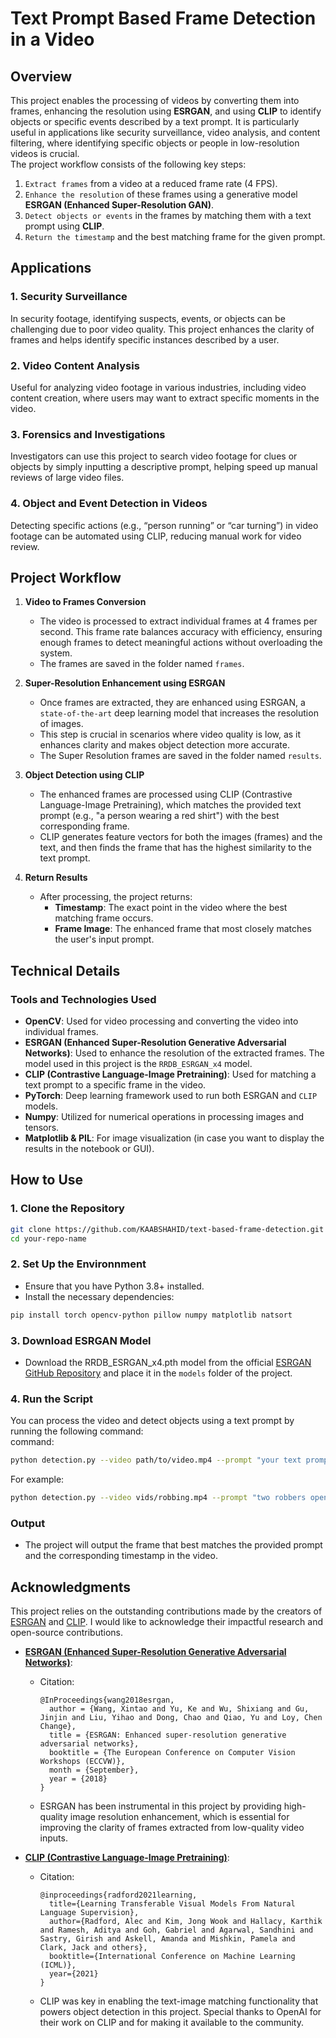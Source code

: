 # Text Prompt Based Frame Detection in a Video

## Overview
This project enables the processing of videos by converting them into frames, enhancing the resolution using **ESRGAN**, and using **CLIP** to identify objects or specific events described by a text prompt. It is particularly useful in applications like security surveillance, video analysis, and content filtering, where identifying specific objects or people in low-resolution videos is crucial.  
The project workflow consists of the following key steps:  
1. `Extract frames` from a video at a reduced frame rate (4 FPS).  
2. `Enhance the resolution` of these frames using a generative model **ESRGAN (Enhanced Super-Resolution GAN)**.  
3. `Detect objects or events` in the frames by matching them with a text prompt using **CLIP**.  
4. `Return the timestamp` and the best matching frame for the given prompt.  

## Applications  
### 1. Security Surveillance  
In security footage, identifying suspects, events, or objects can be challenging due to poor video quality. This project enhances the clarity of frames and helps identify specific instances described by a user.  
### 2. Video Content Analysis
Useful for analyzing video footage in various industries, including video content creation, where users may want to extract specific moments in the video.  
### 3. Forensics and Investigations
Investigators can use this project to search video footage for clues or objects by simply inputting a descriptive prompt, helping speed up manual reviews of large video files.  
### 4. Object and Event Detection in Videos
Detecting specific actions (e.g., “person running” or “car turning”) in video footage can be automated using CLIP, reducing manual work for video review.  

## Project Workflow  

1. **Video to Frames Conversion**  
   - The video is processed to extract individual frames at 4 frames per second. This frame rate balances accuracy with efficiency, ensuring enough frames to detect meaningful actions without overloading the system.
   - The frames are saved in the folder named `frames`.  

2. **Super-Resolution Enhancement using ESRGAN**  
   - Once frames are extracted, they are enhanced using ESRGAN, a `state-of-the-art` deep learning model that increases the resolution of images.  
   - This step is crucial in scenarios where video quality is low, as it enhances clarity and makes object detection more accurate.
   - The Super Resolution frames are saved in the folder named `results`.   

3. **Object Detection using CLIP**  
   - The enhanced frames are processed using CLIP (Contrastive Language-Image Pretraining), which matches the provided text prompt (e.g., "a person wearing a red shirt") with the best corresponding frame.  
   - CLIP generates feature vectors for both the images (frames) and the text, and then finds the frame that has the highest similarity to the text prompt.  

4. **Return Results**  
   - After processing, the project returns:  
     - **Timestamp**: The exact point in the video where the best matching frame occurs.  
     - **Frame Image**: The enhanced frame that most closely matches the user's input prompt.

## Technical Details    
### Tools and Technologies Used    
- **OpenCV**: Used for video processing and converting the video into individual frames.  
- **ESRGAN (Enhanced Super-Resolution Generative Adversarial Networks)**: Used to enhance the resolution of the extracted frames. The model used in this project is the `RRDB_ESRGAN_x4` model. 
- **CLIP (Contrastive Language-Image Pretraining)**: Used for matching a text prompt to a specific frame in the video. 
- **PyTorch**: Deep learning framework used to run both ESRGAN and `CLIP` models.  
- **Numpy**: Utilized for numerical operations in processing images and tensors.  
- **Matplotlib & PIL**: For image visualization (in case you want to display the results in the notebook or GUI).

 
## How to Use  
### 1. Clone the Repository  
```bash  
git clone https://github.com/KAABSHAHID/text-based-frame-detection.git  
cd your-repo-name  
````

### 2. Set Up the Environnment  
- Ensure that you have Python 3.8+ installed.  
- Install the necessary dependencies:

````bash
pip install torch opencv-python pillow numpy matplotlib natsort
````
### 3. Download ESRGAN Model  
- Download the RRDB_ESRGAN_x4.pth model from the official [ESRGAN GitHub Repository](https://github.com/xinntao/ESRGAN) and place it in the `models` folder of the project.

### 4. Run the Script  
You can process the video and detect objects using a text prompt by running the following command:  
command:  
````bash
python detection.py --video path/to/video.mp4 --prompt "your text prompt"
````
For example:  
```bash
python detection.py --video vids/robbing.mp4 --prompt "two robbers opening a door"
````
### Output  
- The project will output the frame that best matches the provided prompt and the corresponding timestamp in the video.

## Acknowledgments  

This project relies on the outstanding contributions made by the creators of [ESRGAN](https://github.com/xinntao/ESRGAN) and [CLIP](https://github.com/openai/CLIP). I would like to acknowledge their impactful research and open-source contributions.  

- **[ESRGAN (Enhanced Super-Resolution Generative Adversarial Networks)](https://github.com/xinntao/ESRGAN)**:  
   - Citation:  
     ```
     @InProceedings{wang2018esrgan,
       author = {Wang, Xintao and Yu, Ke and Wu, Shixiang and Gu, Jinjin and Liu, Yihao and Dong, Chao and Qiao, Yu and Loy, Chen Change},
       title = {ESRGAN: Enhanced super-resolution generative adversarial networks},
       booktitle = {The European Conference on Computer Vision Workshops (ECCVW)},
       month = {September},
       year = {2018}
     }
     ```  
   - ESRGAN has been instrumental in this project by providing high-quality image resolution enhancement, which is essential for improving the clarity of frames extracted from low-quality video inputs.  

- **[CLIP (Contrastive Language-Image Pretraining)](https://github.com/openai/CLIP)**:  
   - Citation:  
     ```
     @inproceedings{radford2021learning,
       title={Learning Transferable Visual Models From Natural Language Supervision},
       author={Radford, Alec and Kim, Jong Wook and Hallacy, Karthik and Ramesh, Aditya and Goh, Gabriel and Agarwal, Sandhini and Sastry, Girish and Askell, Amanda and Mishkin, Pamela and Clark, Jack and others},
       booktitle={International Conference on Machine Learning (ICML)},
       year={2021}
     }
     ```  
   - CLIP was key in enabling the text-image matching functionality that powers object detection in this project. Special thanks to OpenAI for their work on CLIP and for making it available to the community.  

